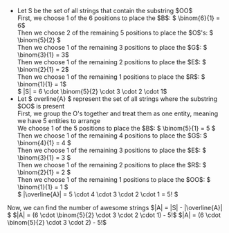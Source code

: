 <ul>
<li> Let S be the set of all strings that contain the substring $OO$ <br/> 
First, we choose 1 of the 6 positions to place the $B$: $ \binom{6}{1} = 6$ <br/> 
Then we choose 2 of the remaining 5 positions to place the $O$'s: $ \binom{5}{2} $ <br/> 
Then we choose 1 of the remaining 3 positions to place the $G$: $ \binom{3}{1} = 3$ <br/> 
Then we choose 1 of the remaining 2 positions to place the $E$: $ \binom{2}{1} = 2$ <br/> 
Then we choose 1 of the remaining 1 positions to place the $R$: $ \binom{1}{1} = 1$ <br/> 
$ |S| = 6 \cdot \binom{5}{2} \cdot 3 \cdot 2 \cdot 1$
	<li> Let $ overline{A} $ represent the set of all strings where the substring $OO$ is present <br/> 
First, we group the O's together and treat them as one entity, meaning we have 5 entities to arrange <br/> 
We choose 1 of the 5 positions to place the $B$: $ \binom{5}{1} = 5 $ <br/> 
Then we choose 1 of the remaining 4 positions to place the $G$: $ \binom{4}{1} = 4 $ <br/> 
Then we choose 1 of the remaining 3 positions to place the $E$: $ \binom{3}{1} = 3 $ <br/> 
Then we choose 1 of the remaining 2 positions to place the $R$: $ \binom{2}{1} = 2 $ <br/> 
Then we choose 1 of the remaining 1 positions to place the $OO$: $ \binom{1}{1} = 1 $ <br/> 
$ |\overline{A}| = 5 \cdot 4 \cdot 3 \cdot 2 \cdot 1 = 5! $
</ul>
Now, we can find the number of awesome strings 
$|A| = |S| - |\overline{A}| $ 
$|A| = (6 \cdot \binom{5}{2} \cdot 3 \cdot 2 \cdot 1) - 5!$ 
$|A| = (6 \cdot \binom{5}{2} \cdot 3 \cdot 2) - 5!$
